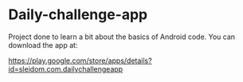 # Daily-challenge-app

Project done to learn a bit about the basics of Android code.
You can download the app at:

https://play.google.com/store/apps/details?id=sleidom.com.dailychallengeapp
